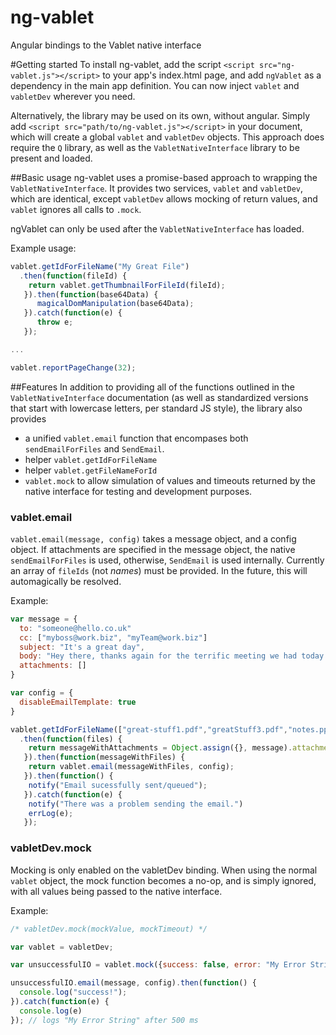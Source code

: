 # ng-vablet
Angular bindings to the Vablet native interface

#Getting started
To install ng-vablet, add the script `<script src="ng-vablet.js"></script>` to your app's index.html page, and add `ngVablet` as a dependency in the main app definition. You can now inject `vablet` and `vabletDev` wherever you need.

Alternatively, the library may be used on its own, without angular. Simply add `<script src="path/to/ng-vablet.js"></script>` in your document, which will create a global `vablet` and `vabletDev` objects. This approach does require the `Q` library, as well as the `VabletNativeInterface` library to be present and loaded.

##Basic usage
ng-vablet uses a promise-based approach to wrapping the `VabletNativeInterface`. It provides two services, `vablet` and `vabletDev`, which are identical, except `vabletDev` allows mocking of return values, and `vablet` ignores all calls to `.mock`.

ngVablet can only be used after the `VabletNativeInterface` has loaded.

Example usage:

```javascript
vablet.getIdForFileName("My Great File")
  .then(function(fileId) {
    return vablet.getThumbnailForFileId(fileId);
   }).then(function(base64Data) {
      magicalDomManipulation(base64Data);
   }).catch(function(e) {
      throw e;
   });

...

vablet.reportPageChange(32);

```

##Features
In addition to providing all of the functions outlined in the `VabletNativeInterface` documentation (as well as standardized versions that start with lowercase letters, per standard JS style), the library also provides 

* a unified `vablet.email` function that encompases both `sendEmailForFiles` and `SendEmail`.
* helper `vablet.getIdForFileName`
* helper `vablet.getFileNameForId`
* `vablet.mock` to allow simulation of values and timeouts returned by the native interface for testing and development purposes.

### vablet.email
`vablet.email(message, config)` takes a message object, and a config object. If attachments are specified in the message object, the native `sendEmailForFiles` is used, otherwise, `SendEmail` is used internally. Currently an array of `fileIds` (not *names*) must be provided. In the future, this will automagically be resolved.

Example:

```javascript
var message = {
  to: "someone@hello.co.uk"
  cc: ["myboss@work.biz", "myTeam@work.biz"]
  subject: "It's a great day",
  body: "Hey there, thanks again for the terrific meeting we had today. Please refs, attached."
  attachments: []
}

var config = {
  disableEmailTemplate: true
}

vablet.getIdForFileName(["great-stuff1.pdf","greatStuff3.pdf","notes.ppt"])
  .then(function(files) {
    return messageWithAttachments = Object.assign({}, message).attachments = files;
   }).then(function(messageWithFiles) {
    return vablet.email(messageWithFiles, config);
   }).then(function() {
    notify("Email sucessfully sent/queued");
   }).catch(function(e) {
    notify("There was a problem sending the email.")
    errLog(e);
   });
```

### vabletDev.mock
Mocking is only enabled on the vabletDev binding. When using the normal `vablet` object, the mock function becomes a no-op, and is simply ignored, with all values being passed to the native interface.

Example:

```javascript
/* vabletDev.mock(mockValue, mockTimeout) */

var vablet = vabletDev;

var unsuccessfulIO = vablet.mock({success: false, error: "My Error String"}, 500);

unsuccessfulIO.email(message, config).then(function() {
  console.log("success!");
}).catch(function(e) {
  console.log(e)
}); // logs "My Error String" after 500 ms
